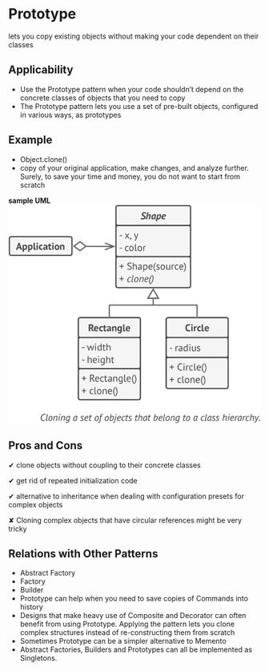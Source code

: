 # **Prototype**
lets you copy existing objects without making your code dependent on their classes

## Applicability
- Use the Prototype pattern when your code shouldn’t depend on the concrete classes of objects that you need to copy
- The Prototype pattern lets you use a set of pre-built objects, configured in various ways, as prototypes

## Example
- Object.clone()
- copy of your original application, make changes, and analyze further. Surely, to save your time and money, you do not want to start from scratch

**sample UML**
![Prototype sample UML](prototype.png "Prototype sample UML")

## Pros and Cons
✔ clone objects without coupling to their concrete classes

✔ get rid of repeated initialization code 

✔ alternative to inheritance when dealing with configuration presets for complex objects

✘ Cloning complex objects that have circular references might be very tricky

## Relations with Other Patterns
- Abstract Factory
- Factory
- Builder
- Prototype can help when you need to save copies of Commands into history
- Designs that make heavy use of Composite and Decorator can often benefit from using Prototype. Applying the pattern lets 
    you clone complex structures instead of re-constructing them from scratch
- Sometimes Prototype can be a simpler alternative to Memento
- Abstract Factories, Builders and Prototypes can all be implemented as Singletons.
